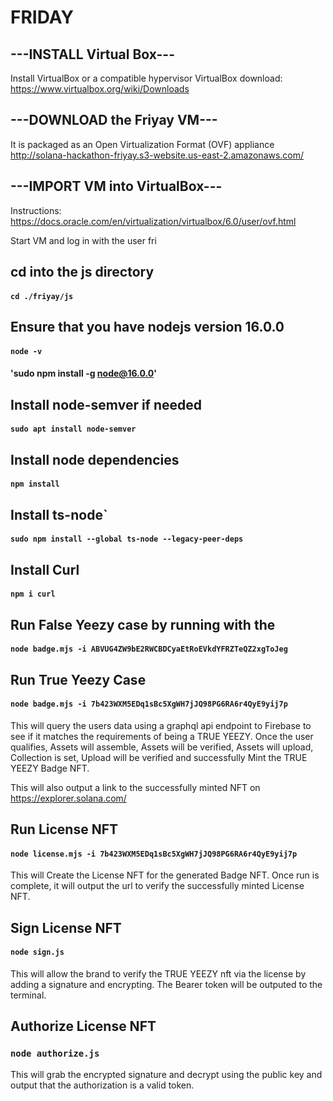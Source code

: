 #	**FRIDAY**


##	---INSTALL Virtual Box---
Install VirtualBox or a compatible hypervisor
VirtualBox download: https://www.virtualbox.org/wiki/Downloads 

##	---DOWNLOAD the Friyay VM---
It is packaged as an Open Virtualization Format (OVF) appliance
http://solana-hackathon-friyay.s3-website.us-east-2.amazonaws.com/ 

##	---IMPORT VM into VirtualBox---
Instructions: https://docs.oracle.com/en/virtualization/virtualbox/6.0/user/ovf.html 

Start VM and log in with the user fri

##	cd into the js directory 
####	`cd ./friyay/js`

##	Ensure that you have nodejs version 16.0.0
####	`node -v `
####	'sudo npm install -g node@16.0.0'

##	Install node-semver if needed
####	`sudo apt install node-semver`

##	Install node dependencies
####	`npm install`

##	Install ts-node`
####	`sudo npm install --global ts-node --legacy-peer-deps`

##	Install Curl
####	`npm i curl`

##	Run False Yeezy case by running with the 
####	`node badge.mjs -i ABVUG4ZW9bE2RWCBDCyaEtRoEVkdYFRZTeQZ2xgToJeg`

##	Run True Yeezy Case
####	`node badge.mjs -i 7b423WXM5EDq1sBc5XgWH7jJQ98PG6RA6r4QyE9yij7p`

This will query the users data using a graphql api endpoint to Firebase to see if it matches the requirements of being a TRUE YEEZY. Once the user qualifies, Assets will assemble, Assets will be verified, Assets will upload, Collection is set, Upload will be verified and successfully Mint the TRUE YEEZY Badge NFT.

This will also output a link to the successfully minted NFT on https://explorer.solana.com/ 


##	Run License NFT
####	`node license.mjs -i 7b423WXM5EDq1sBc5XgWH7jJQ98PG6RA6r4QyE9yij7p`

This will Create the License NFT for the generated Badge NFT. Once run is complete, it will output the url to verify the successfully minted License NFT.

##	Sign License NFT
####	`node sign.js`

This will allow the brand to verify the TRUE YEEZY nft via the license by adding a signature and encrypting. The Bearer token will be outputed to the terminal.

##	Authorize License NFT
###	`node authorize.js`


This will grab the encrypted signature and decrypt using the public key and output that the authorization is a valid token.





